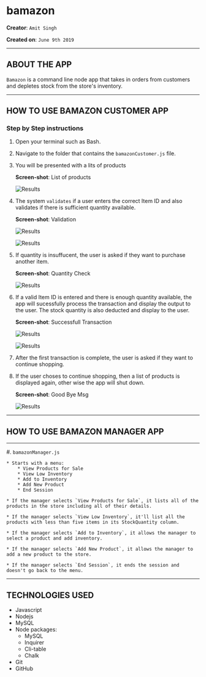 # bamazon

**Creator**: `Amit Singh`

**Created on**: `June 9th 2019`

- - -

## ABOUT THE APP
`Bamazon` is a command line node app that takes in orders from customers and depletes stock from the store's inventory. 
- - -

## HOW TO USE BAMAZON CUSTOMER APP

### **Step by Step instructions**

1. Open your terminal such as Bash.
2. Navigate to the folder that contains the `bamazonCustomer.js` file. 
3. You will be presented with a lits of products  

    **Screen-shot**: List of products
    
    ![Results](/screenshots/listproducts.PNG)

4. The system `validates` if a user enters the correct Item ID and also validates if there is sufficient quantity available.

    **Screen-shot**: Validation
    
    ![Results](/screenshots/validation1.PNG)

    ![Results](/screenshots/validation2.PNG)
    

5. If quantity is insuffucent, the user is asked if they want to purchase another item.

    **Screen-shot**: Quantity Check

    ![Results](/screenshots/validation3.PNG)

6. If a valid Item ID is entered and there is enough quantity available, the app will sucessfully process the transaction and display the output to the user. The stock quantity is also deducted and display to the user.

    **Screen-shot**: Successfull Transaction
    
    ![Results](/screenshots/success1.PNG)

    ![Results](/screenshots/success2.PNG)

7. After the first transaction is complete, the user is asked if they want to continue shopping. 
8. If the user choses to continue shopping, then a list of products is displayed again, other wise the app will shut down.

    **Screen-shot**: Good Bye Msg
    
    ![Results](/screenshots/thankyou.PNG)

- - -
## HOW TO USE BAMAZON MANAGER APP
-----------------------

#. `bamazonManager.js`

    * Starts with a menu:
        * View Products for Sale
        * View Low Inventory
        * Add to Inventory
        * Add New Product
        * End Session

    * If the manager selects `View Products for Sale`, it lists all of the products in the store including all of their details.

    * If the manager selects `View Low Inventory`, it'll list all the products with less than five items in its StockQuantity column.

    * If the manager selects `Add to Inventory`, it allows the manager to select a product and add inventory.

    * If the manager selects `Add New Product`, it allows the manager to add a new product to the store.

    * If the manager selects `End Session`, it ends the session and doesn't go back to the menu.

-----------------------
## TECHNOLOGIES USED
* Javascript
* Nodejs
* MySQL
* Node packages:
    * MySQL
    * Inquirer
    * Cli-table
    * Chalk
* Git
* GitHub
